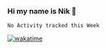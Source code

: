 ### Hi my name is Nik 👋

<!--
**NikDoe/NikDoe** is a ✨ _special_ ✨ repository because its `README.md` (this file) appears on your GitHub profile.

Here are some ideas to get you started:

- 🔭 I’m currently working on ...
- 🌱 I’m currently learning ...
- 👯 I’m looking to collaborate on ...
- 🤔 I’m looking for help with ...
- 💬 Ask me about ...
- 📫 How to reach me: ...
- 😄 Pronouns: ...
- ⚡ Fun fact: ...
-->

<!--START_SECTION:waka-->
```text
No Activity tracked this Week
```
<!--END_SECTION:waka-->

[![wakatime](https://wakatime.com/badge/user/fa28115a-c79e-4ef2-a9c6-8374110099a9/project/63d46659-0046-441d-8c05-6a21e6a3d2a1.svg)](https://wakatime.com/badge/user/fa28115a-c79e-4ef2-a9c6-8374110099a9/project/63d46659-0046-441d-8c05-6a21e6a3d2a1)
